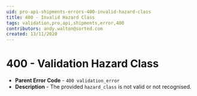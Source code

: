 ```yaml
---
uid: pro-api-shipments-errors-400-invalid-hazard-class
title: 400 - Invalid Hazard Class
tags: validation,pro,api,shipments,error,400
contributors: andy.walton@sorted.com
created: 13/11/2020
---
```

# 400 - Validation Hazard Class

* **Parent Error Code** - `400 validation_error`
* **Description** - The provided `hazard_class` is not valid or not recognised.